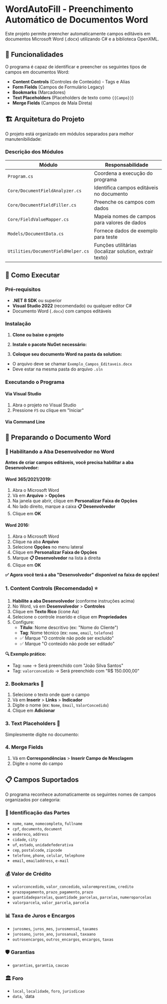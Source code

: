 ﻿# WordAutoFill - Preenchimento Automático de Documentos Word

Este projeto permite preencher automaticamente campos editáveis em documentos Microsoft Word (.docx) utilizando C# e a biblioteca OpenXML.

## 📝 Funcionalidades

O programa é capaz de identificar e preencher os seguintes tipos de campos em documentos Word:

- **Content Controls** (Controles de Conteúdo) - Tags e Alias
- **Form Fields** (Campos de Formulário Legacy)  
- **Bookmarks** (Marcadores)
- **Text Placeholders** (Placeholders de texto como `{{Campo}}`)
- **Merge Fields** (Campos de Mala Direta)

## 🏗️ Arquitetura do Projeto

O projeto está organizado em módulos separados para melhor manutenibilidade:

### Descrição dos Módulos

| Módulo | Responsabilidade |
|--------|-----------------|
| `Program.cs` | Coordena a execução do programa |
| `Core/DocumentFieldAnalyzer.cs` | Identifica campos editáveis no documento |
| `Core/DocumentFieldFiller.cs` | Preenche os campos com dados |
| `Core/FieldValueMapper.cs` | Mapeia nomes de campos para valores de dados |
| `Models/DocumentData.cs` | Fornece dados de exemplo para teste |
| `Utilities/DocumentFieldHelper.cs` | Funções utilitárias (localizar solution, extrair texto) |

## 🚀 Como Executar

### Pré-requisitos

- **.NET 8 SDK** ou superior
- **Visual Studio 2022** (recomendado) ou qualquer editor C#
- Documento Word (`.docx`) com campos editáveis

### Instalação

1. **Clone ou baixe o projeto**
2. **Instale o pacote NuGet necessário:**

3. **Coloque seu documento Word na pasta da solution:**
- O arquivo deve se chamar `Exemplo_Campos_Editaveis.docx`
- Deve estar na mesma pasta do arquivo `.sln`

### Executando o Programa

#### Via Visual Studio
1. Abra o projeto no Visual Studio
2. Pressione `F5` ou clique em "Iniciar"

#### Via Command Line

## 📝 Preparando o Documento Word

### 🔧 Habilitando a Aba Desenvolvedor no Word

**Antes de criar campos editáveis, você precisa habilitar a aba Desenvolvedor:**

#### Word 365/2021/2019:
1. Abra o Microsoft Word
2. Vá em **Arquivo** > **Opções**
3. Na janela que abrir, clique em **Personalizar Faixa de Opções**
4. No lado direito, marque a caixa **📋 Desenvolvedor**
5. Clique em **OK**

#### Word 2016:
1. Abra o Microsoft Word
2. Clique na aba **Arquivo**
3. Selecione **Opções** no menu lateral
4. Clique em **Personalizar Faixa de Opções**
5. Marque **📋 Desenvolvedor** na lista à direita
6. Clique em **OK**

**✅ Agora você terá a aba "Desenvolvedor" disponível na faixa de opções!**

### 1. Content Controls (Recomendado) ⭐

1. **Habilite a aba Desenvolvedor** (conforme instruções acima)
2. No Word, vá em **Desenvolvedor** > **Controles**
3. Clique em **Texto Rico** (ícone Aa)
4. Selecione o controle inserido e clique em **Propriedades**
5. Configure:
   - **Título**: Nome descritivo (ex: "Nome do Cliente")
   - **Tag**: Nome técnico (ex: `nome`, `email`, `telefone`)
   - ✅ Marque "O controle não pode ser excluído"
   - ✅ Marque "O conteúdo não pode ser editado"

**🔍 Exemplo prático:**
- Tag: `nome` → Será preenchido com "João Silva Santos"
- Tag: `valorconcedido` → Será preenchido com "R$ 150.000,00"

### 2. Bookmarks 🔖
1. Selecione o texto onde quer o campo
2. Vá em **Inserir** > **Links** > **Indicador**
3. Digite o nome (ex: `Nome`, `Email`, `ValorConcedido`)
4. Clique em **Adicionar**

### 3. Text Placeholders 📝
Simplesmente digite no documento:

### 4. Merge Fields
1. Vá em **Correspondências** > **Inserir Campo de Mesclagem**
2. Digite o nome do campo

## 📋 Campos Suportados

O programa reconhece automaticamente os seguintes nomes de campos organizados por categoria:

### 👤 Identificação das Partes
- `nome`, `name`, `nomecompleto`, `fullname`
- `cpf`, `documento`, `document`
- `endereco`, `address`
- `cidade`, `city`
- `uf`, `estado`, `unidadefederativa`
- `cep`, `postalcode`, `zipcode`
- `telefone`, `phone`, `celular`, `telephone`
- `email`, `emailaddress`, `e-mail`

### 💰 Valor de Crédito
- `valorconcedido`, `valor_concedido`, `valoremprestimo`, `credito`
- `prazopagamento`, `prazo_pagamento`, `prazo`
- `quantidadeparcelas`, `quantidade_parcelas`, `parcelas`, `numeroparcelas`
- `valorparcela`, `valor_parcela`, `parcela`

### 📊 Taxa de Juros e Encargos
- `jurosmes`, `juros_mes`, `jurosmensal`, `taxames`
- `jurosano`, `juros_ano`, `jurosanual`, `taxaano`
- `outrosencargos`, `outros_encargos`, `encargos`, `taxas`

### 🛡️ Garantias
- `garantias`, `garantia`, `caucao`

### 🏛️ Foro
- `local`, `localidade`, `foro`, `jurisdicao`
- `data`, `data

